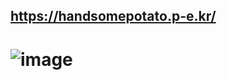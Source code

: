 ## **https://handsomepotato.p-e.kr/**
# ![image](https://github.com/user-attachments/assets/ebd7d482-97b5-454d-be5d-1073682e4c90)
